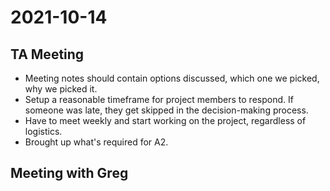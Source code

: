 # 2021-10-14

## TA Meeting 

- Meeting notes should contain options discussed, which one we picked, why we picked it.
- Setup a reasonable timeframe for project members to respond. If someone was late, they get skipped in the decision-making process.
- Have to meet weekly and start working on the project, regardless of logistics. 
- Brought up what's required for A2.

## Meeting with Greg

